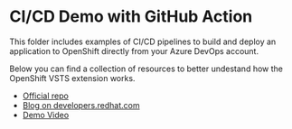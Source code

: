 # CI/CD Demo with GitHub Action

This folder includes examples of CI/CD pipelines to build and deploy an application to OpenShift directly from your Azure DevOps account.

Below you can find a collection of resources to better undestand how the OpenShift VSTS extension works.

* [Official repo](https://github.com/redhat-developer/openshift-vsts#what-is-it)
* [Blog on developers.redhat.com](https://developers.redhat.com/blog/2019/12/05/introduction-to-the-red-hat-openshift-deployment-extension-for-microsoft-azure-devops/)
* [Demo Video](https://www.youtube.com/watch?v=RBwpedmkvow)
